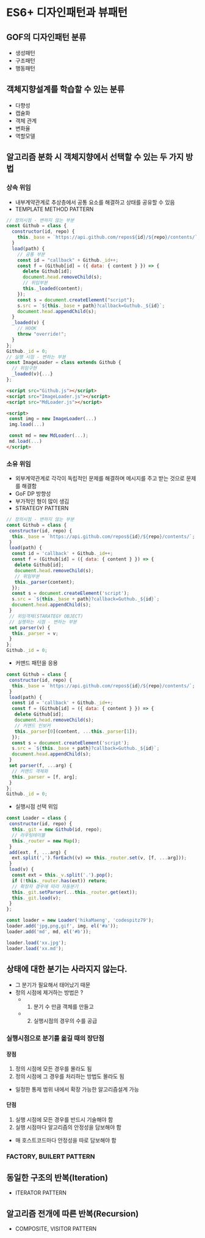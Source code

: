 # ES6+ 디자인패턴과 뷰패턴

## GOF의 디자인패턴 분류

- 생성패턴
- 구조패턴
- 행동패턴

## 객체지향설계를 학습할 수 있는 분류

- 다향성
- 캡슐화
- 객체 관계
- 변화율
- 역할모델

## 알고리즘 분화 시 객체지향에서 선택할 수 있는 두 가지 방법

### 상속 위임

- 내부계약관계로 추상층에서 공통 요소를 해결하고 상태를 공유할 수 있음
- TEMPLATE METHOD PATTERN

```javascript
// 정의시점 - 변하지 않는 부분
const Github = class {
  constructor(id, repo) {
    this._base = `https://api.github.com/repos${id}/${repo}/contents/`;
  }
  load(path) {
    // 공통 부분
    const id = "callback" + Github._id++;
    const f = (Github[id] = ({ data: { content } }) => {
      delete Github[id];
      document.head.removeChild(s);
      // 위임부분
      this._loaded(content);
    });
    const s = document.createElement("script");
    s.src = `${this._base + path}?callback=Guthub._${id}`;
    document.head.appendChild(s);
  }
  _loaded(v) {
    // HOOK
    throw "override!";
  }
};
Github._id = 0;
// 실행 시점 - 변하는 부분
const ImageLoader = class extends Github {
  // 위임구현
  _loaded(v){...}
};
```

```html
<script src="Github.js"></script>
<script src="ImageLoader.js"></script>
<script src="MdLoader.js"></script>

<script>
 const img = new ImageLoader(...)
 img.load(...)

 const md = new MdLoader(...);
 md.load(...)
</script>
```

### 소유 위임

- 외부계약관계로 각각이 독립적인 문제를 해결하며 메시지를 주고 받는 것으로 문제를 해결함
- GoF DP 방향성
- 부가적인 형이 많이 생김
- STRATEGY PATTERN

```javascript
// 정의시점 - 변하지 않는 부분
const Github = class {
 constructor(id, repo) {
  this._base = `https://api.github.com/repos${id}/${repo}/contents/`;
 }
 load(path) {
  const id = 'callback' + Github._id++;
  const f = (Github[id] = ({ data: { content } }) => {
   delete Github[id];
   document.head.removeChild(s);
   // 위임부분
   this._parser(content);
  });
  const s = document.createElement('script');
  s.src = `${this._base + path}?callback=Guthub._${id}`;
  document.head.appendChild(s);
 }
 // 위임객체(STARATEGY OBJECT)
 // 실행하는 시점 - 변하는 부분
 set parser(v) {
  this._parser = v;
 }
};
Github._id = 0;
```

- 커맨드 패턴을 응용

```javascript
const Github = class {
 constructor(id, repo) {
  this._base = `https://api.github.com/repos${id}/${repo}/contents/`;
 }
 load(path) {
  const id = 'callback' + Github._id++;
  const f = (Github[id] = ({ data: { content } }) => {
   delete Github[id];
   document.head.removeChild(s);
   // 커맨드 인보커
   this._parser[0](content, ...this._parser[1]);
  });
  const s = document.createElement('script');
  s.src = `${this._base + path}?callback=Guthub._${id}`;
  document.head.appendChild(s);
 }
 set parser(f, ...arg) {
  // 커맨드 객체화
  this._parser = [f, arg];
 }
};
Github._id = 0;
```

- 실행시점 선택 위임

```javascript
const Loader = class {
 constructor(id, repo) {
  this._git = new Github(id, repo);
  // 라우팅테이블
  this._router = new Map();
 }
 add(ext, f, ...arg) {
  ext.split(',').forEach((v) => this._router.set(v, [f, ...arg]));
 }
 load(v) {
  const ext = this._v.split('.').pop();
  if (!this._router.has(ext)) return;
  // 확장자 경우에 따라 자동분기
  this._git.setParser(...this._router.get(ext));
  this._git.load(v);
 }
};

const loader = new Loader('hikaMaeng', 'codespitz79');
loader.add('jpg,png,gif', img, el('#a'));
loader.add('md', md, el('#b'));

loader.load('xx.jpg');
loader.load('xx.md');
```

## 상태에 대한 분기는 사라지지 않는다.

- 그 분기가 필요해서 태어났기 때문
- 정의 시점에 제거하는 방법은 ?
  - 1. 분기 수 만큼 객체를 만들고
  - 2. 실행시점의 경우의 수를 공급

### 실행시점으로 분기를 옮길 때의 장단점

#### 장점

1. 정의 시점에 모든 경우를 몰라도 됨
2. 정의 시점에 그 경우를 처리하는 방법도 몰라도 됨

- 일정한 통제 범위 내에서 확장 가능한 알고리즘설계 가능

#### 단점

1. 실행 시점에 모든 경우를 반드시 기술해야 함
2. 실행 시점마다 알고리즘의 안정성을 담보해야 함

- 매 호스트코드마다 안정성을 따로 담보해야 함

### FACTORY, BUILERT PATTERN

## 동일한 구조의 반복(Iteration)

- ITERATOR PATTERN

## 알고리즘 전개에 따른 반복(Recursion)

- COMPOSITE, VISITOR PATTERN
